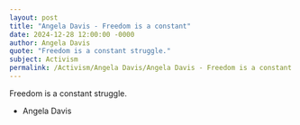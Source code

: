 ```yaml
---
layout: post
title: "Angela Davis - Freedom is a constant"
date: 2024-12-28 12:00:00 -0000
author: Angela Davis
quote: "Freedom is a constant struggle."
subject: Activism
permalink: /Activism/Angela Davis/Angela Davis - Freedom is a constant
---
```


Freedom is a constant struggle.

- Angela Davis
